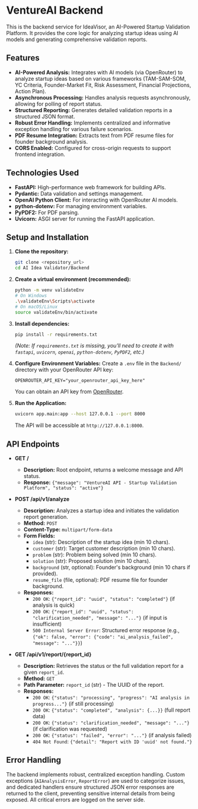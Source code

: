 # VentureAI Backend

This is the backend service for IdeaVisor, an AI-Powered Startup Validation Platform. It provides the core logic for analyzing startup ideas using AI models and generating comprehensive validation reports.

## Features

*   **AI-Powered Analysis:** Integrates with AI models (via OpenRouter) to analyze startup ideas based on various frameworks (TAM-SAM-SOM, YC Criteria, Founder-Market Fit, Risk Assessment, Financial Projections, Action Plan).
*   **Asynchronous Processing:** Handles analysis requests asynchronously, allowing for polling of report status.
*   **Structured Reporting:** Generates detailed validation reports in a structured JSON format.
*   **Robust Error Handling:** Implements centralized and informative exception handling for various failure scenarios.
*   **PDF Resume Integration:** Extracts text from PDF resume files for founder background analysis.
*   **CORS Enabled:** Configured for cross-origin requests to support frontend integration.

## Technologies Used

*   **FastAPI:** High-performance web framework for building APIs.
*   **Pydantic:** Data validation and settings management.
*   **OpenAI Python Client:** For interacting with OpenRouter AI models.
*   **python-dotenv:** For managing environment variables.
*   **PyPDF2:** For PDF parsing.
*   **Uvicorn:** ASGI server for running the FastAPI application.

## Setup and Installation

1.  **Clone the repository:**
    ```bash
    git clone <repository_url>
    cd AI Idea Validator/Backend
    ```

2.  **Create a virtual environment (recommended):**
    ```bash
    python -m venv validateEnv
    # On Windows
    .\validateEnv\Scripts\activate
    # On macOS/Linux
    source validateEnv/bin/activate
    ```

3.  **Install dependencies:**
    ```bash
    pip install -r requirements.txt
    ```
    *(Note: If `requirements.txt` is missing, you'll need to create it with `fastapi`, `uvicorn`, `openai`, `python-dotenv`, `PyPDF2`, etc.)*

4.  **Configure Environment Variables:**
    Create a `.env` file in the `Backend/` directory with your OpenRouter API key:
    ```
    OPENROUTER_API_KEY="your_openrouter_api_key_here"
    ```
    You can obtain an API key from [OpenRouter](https://openrouter.ai/).

5.  **Run the Application:**
    ```bash
    uvicorn app.main:app --host 127.0.0.1 --port 8000
    ```
    The API will be accessible at `http://127.0.0.1:8000`.

## API Endpoints

*   **GET /**
    *   **Description:** Root endpoint, returns a welcome message and API status.
    *   **Response:** `{"message": "VentureAI API - Startup Validation Platform", "status": "active"}`

*   **POST /api/v1/analyze**
    *   **Description:** Analyzes a startup idea and initiates the validation report generation.
    *   **Method:** `POST`
    *   **Content-Type:** `multipart/form-data`
    *   **Form Fields:**
        *   `idea` (str): Description of the startup idea (min 10 chars).
        *   `customer` (str): Target customer description (min 10 chars).
        *   `problem` (str): Problem being solved (min 10 chars).
        *   `solution` (str): Proposed solution (min 10 chars).
        *   `background` (str, optional): Founder's background (min 10 chars if provided).
        *   `resume_file` (file, optional): PDF resume file for founder background.
    *   **Responses:**
        *   `200 OK`: `{"report_id": "uuid", "status": "completed"}` (if analysis is quick)
        *   `200 OK`: `{"report_id": "uuid", "status": "clarification_needed", "message": "..."}` (if input is insufficient)
        *   `500 Internal Server Error`: Structured error response (e.g., `{"ok": false, "error": {"code": "ai_analysis_failed", "message": "..."}}`)

*   **GET /api/v1/report/{report_id}**
    *   **Description:** Retrieves the status or the full validation report for a given `report_id`.
    *   **Method:** `GET`
    *   **Path Parameter:** `report_id` (str) - The UUID of the report.
    *   **Responses:**
        *   `200 OK`: `{"status": "processing", "progress": "AI analysis in progress..."}` (if still processing)
        *   `200 OK`: `{"status": "completed", "analysis": {...}}` (full report data)
        *   `200 OK`: `{"status": "clarification_needed", "message": "..."}` (if clarification was requested)
        *   `200 OK`: `{"status": "failed", "error": "..."}` (if analysis failed)
        *   `404 Not Found`: `{"detail": "Report with ID 'uuid' not found."}`

## Error Handling

The backend implements robust, centralized exception handling. Custom exceptions (`AIAnalysisError`, `ReportError`) are used to categorize issues, and dedicated handlers ensure structured JSON error responses are returned to the client, preventing sensitive internal details from being exposed. All critical errors are logged on the server side.
